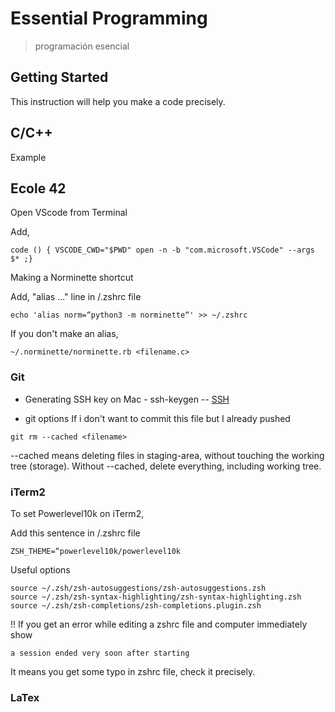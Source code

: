 # Essential Programming
> programación esencial

## Getting Started

This instruction will help you make a code precisely.

## C/C++
Example


## Ecole 42

Open VScode from Terminal

Add,
```
code () { VSCODE_CWD="$PWD" open -n -b "com.microsoft.VSCode" --args $* ;}
```
Making a Norminette shortcut

Add, "alias ..." line in /.zshrc file
```
echo 'alias norm=“python3 -m norminette“' >> ~/.zshrc
```
If you don't make an alias,
```
~/.norminette/norminette.rb <filename.c>
```






### Git

* Generating SSH key on Mac - ssh-keygen
-- [SSH](https://man7.org/linux/man-pages/man1/ssh-keygen.1.html)

* git options
If i don't want to commit this file but I already pushed
```
git rm --cached <filename>
```
--cached means deleting files in staging-area, without touching the working tree (storage).
Without --cached, delete everything, including working tree.



### iTerm2

To set Powerlevel10k on iTerm2,

Add this sentence in /.zshrc file
```
ZSH_THEME=“powerlevel10k/powerlevel10k
```

Useful options
```
source ~/.zsh/zsh-autosuggestions/zsh-autosuggestions.zsh
source ~/.zsh/zsh-syntax-highlighting/zsh-syntax-highlighting.zsh
source ~/.zsh/zsh-completions/zsh-completions.plugin.zsh
```

!! If you get an error while editing a zshrc file and computer immediately show
```
a session ended very soon after starting
```
It means you get some typo in zshrc file, check it precisely.

### LaTex




